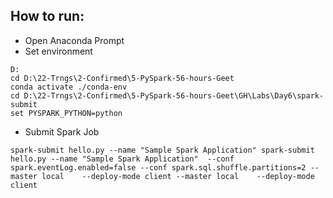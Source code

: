 ## How to run:
- Open Anaconda Prompt
- Set environment
```
D:
cd D:\22-Trngs\2-Confirmed\5-PySpark-56-hours-Geet
conda activate ./conda-env
cd D:\22-Trngs\2-Confirmed\5-PySpark-56-hours-Geet\GH\Labs\Day6\spark-submit
set PYSPARK_PYTHON=python
```

- Submit Spark Job
```
spark-submit hello.py --name "Sample Spark Application" spark-submit hello.py --name "Sample Spark Application"  --conf spark.eventLog.enabled=false --conf spark.sql.shuffle.partitions=2 --master local    --deploy-mode client --master local    --deploy-mode client
```
